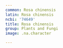 ```yaml
---
common: Rosa chinensis
latin: Rosa chinensis
ncbi: '74649'
title: Rosa chinensis
group: Plants and Fungi
image: .na.character

---
```

